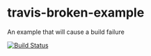 # travis-broken-example

An example that will cause a build failure

[![Build Status](https://travis-ci.org/ollie1400/travis-broken-example.svg?branch=master)](https://travis-ci.org/ollie1400/travis-broken-example)
